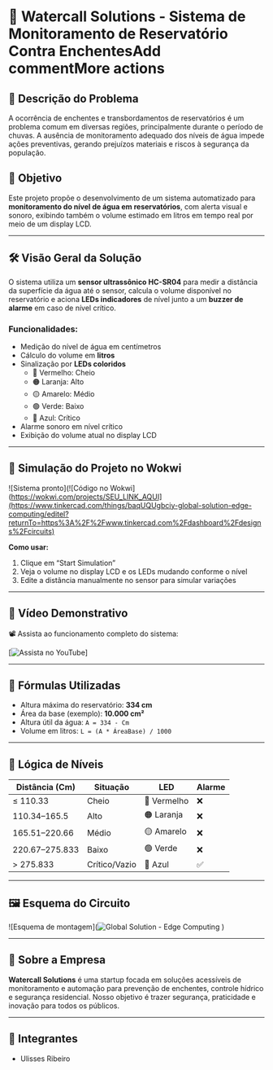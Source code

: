 # 🌊 Watercall Solutions - Sistema de Monitoramento de Reservatório Contra EnchentesAdd commentMore actions

## 📌 Descrição do Problema

A ocorrência de enchentes e transbordamentos de reservatórios é um problema comum em diversas regiões, principalmente durante o período de chuvas. A ausência de monitoramento adequado dos níveis de água impede ações preventivas, gerando prejuízos materiais e riscos à segurança da população.

## 🎯 Objetivo

Este projeto propõe o desenvolvimento de um sistema automatizado para **monitoramento do nível de água em reservatórios**, com alerta visual e sonoro, exibindo também o volume estimado em litros em tempo real por meio de um display LCD.

---

## 🛠️ Visão Geral da Solução

O sistema utiliza um **sensor ultrassônico HC-SR04** para medir a distância da superfície da água até o sensor, calcula o volume disponível no reservatório e aciona **LEDs indicadores** de nível junto a um **buzzer de alarme** em caso de nível crítico.

### Funcionalidades:

- Medição do nível de água em centímetros
- Cálculo do volume em **litros**
- Sinalização por **LEDs coloridos**
  - 🔴 Vermelho: Cheio
  - 🟠 Laranja: Alto
  - 🟡 Amarelo: Médio
  - 🟢 Verde: Baixo
  - 🔵 Azul: Crítico
- Alarme sonoro em nível crítico
- Exibição do volume atual no display LCD

---

## 🧪 Simulação do Projeto no Wokwi

![Sistema pronto](![Código no Wokwi](https://wokwi.com/projects/SEU_LINK_AQUI](https://www.tinkercad.com/things/baqUQUgbciy-global-solution-edge-computing/editel?returnTo=https%3A%2F%2Fwww.tinkercad.com%2Fdashboard%2Fdesigns%2Fcircuits)


**Como usar:**
1. Clique em “Start Simulation”
2. Veja o volume no display LCD e os LEDs mudando conforme o nível
3. Edite a distância manualmente no sensor para simular variações



---

## 🎥 Vídeo Demonstrativo

📽️ Assista ao funcionamento completo do sistema:

[![Assista no YouTube](https://img.youtube.com/vi/SEU_ID_DO_VIDEO/0.jpg)]

---

## 📐 Fórmulas Utilizadas

- Altura máxima do reservatório: **334 cm**
- Área da base (exemplo): **10.000 cm²**
- Altura útil da água: `A = 334 - Cm`
- Volume em litros: `L = (A * ÁreaBase) / 1000`

---

## 🧾 Lógica de Níveis

| Distância (Cm) | Situação         | LED          | Alarme |
|----------------|------------------|--------------|--------|
| ≤ 110.33       | Cheio            | 🔴 Vermelho  | ❌     |
| 110.34–165.5   | Alto             | 🟠 Laranja   | ❌     |
| 165.51–220.66  | Médio            | 🟡 Amarelo   | ❌     |
| 220.67–275.833 | Baixo            | 🟢 Verde     | ❌     |
| > 275.833      | Crítico/Vazio    | 🔵 Azul      | ✅     |

---

## 🖼️ Esquema do Circuito

![Esquema de montagem](![Global Solution - Edge Computing](https://github.com/user-attachments/assets/f7985c60-a6a9-4f88-9635-1bea8e4bc75d)
)

---
## 🏢 Sobre a Empresa

**Watercall Solutions** é uma startup focada em soluções acessíveis de monitoramento e automação para prevenção de enchentes, controle hídrico e segurança residencial. Nosso objetivo é trazer segurança, praticidade e inovação para todos os públicos.

---

## 👥 Integrantes

- Ulisses Ribeiro
